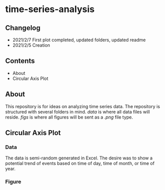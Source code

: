 # time-series-analysis

## Changelog

- 2021/2/7 First plot completed, updated folders, updated readme
- 2021/2/5 Creation

## Contents

- About
- Circular Axis Plot


## About

This repository is for ideas on analyzing time series data. The repository is 
structured with several folders in mind. *data* is where all data files will 
reside. *figs* is where all figures will be sent as a *.png* file type.

## Circular Axis Plot

### Data

The data is semi-random generated in Excel. The desire was to show a potential 
trend of events based on time of day, time of month, or time of year.

### Figure


